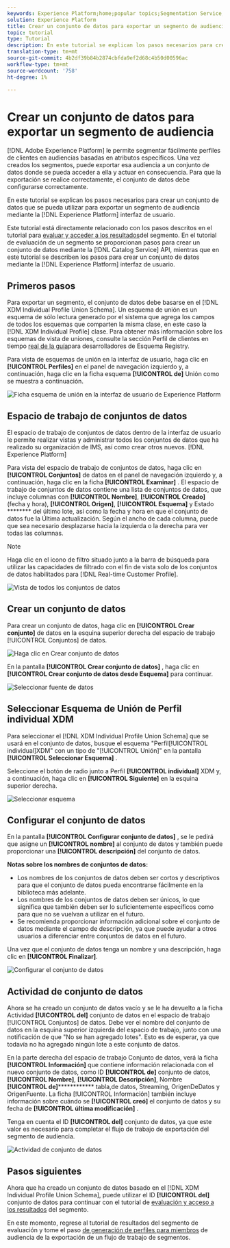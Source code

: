 ```yaml
---
keywords: Experience Platform;home;popular topics;Segmentation Service;segmentation;Segmentation;create a dataset;export audience segment;export segment;
solution: Experience Platform
title: Crear un conjunto de datos para exportar un segmento de audiencia
topic: tutorial
type: Tutorial
description: En este tutorial se explican los pasos necesarios para crear un conjunto de datos que pueda utilizarse para exportar un segmento de audiencia mediante la interfaz de usuario del Experience Platform.
translation-type: tm+mt
source-git-commit: 4b2df39b84b2874cbfda9ef2d68c4b50d00596ac
workflow-type: tm+mt
source-wordcount: '758'
ht-degree: 1%

---
```



# Crear un conjunto de datos para exportar un segmento de audiencia

[!DNL Adobe Experience Platform] le permite segmentar fácilmente perfiles de clientes en audiencias basadas en atributos específicos. Una vez creados los segmentos, puede exportar esa audiencia a un conjunto de datos donde se pueda acceder a ella y actuar en consecuencia. Para que la exportación se realice correctamente, el conjunto de datos debe configurarse correctamente.

En este tutorial se explican los pasos necesarios para crear un conjunto de datos que se pueda utilizar para exportar un segmento de audiencia mediante la [!DNL Experience Platform] interfaz de usuario.

Este tutorial está directamente relacionado con los pasos descritos en el tutorial para [evaluar y acceder a los resultados](./evaluate-a-segment.md)del segmento. En el tutorial de evaluación de un segmento se proporcionan pasos para crear un conjunto de datos mediante la [!DNL Catalog Service] API, mientras que en este tutorial se describen los pasos para crear un conjunto de datos mediante la [!DNL Experience Platform] interfaz de usuario.

## Primeros pasos

Para exportar un segmento, el conjunto de datos debe basarse en el [!DNL XDM Individual Profile Union Schema]. Un esquema de unión es un esquema de sólo lectura generado por el sistema que agrega los campos de todos los esquemas que comparten la misma clase, en este caso la [!DNL XDM Individual Profile] clase. Para obtener más información sobre los esquemas de vista de uniones, consulte la sección Perfil de clientes en tiempo [real de la guía](../../xdm/schema/composition.md#union)para desarrolladores de Esquema Registry.

Para vista de esquemas de unión en la interfaz de usuario, haga clic en **[!UICONTROL Perfiles]** en el panel de navegación izquierdo y, a continuación, haga clic en la ficha esquema **[!UICONTROL de]** Unión como se muestra a continuación.

![Ficha esquema de unión en la interfaz de usuario de Experience Platform](../images/tutorials/segment-export-dataset/union-schema-ui.png)


## Espacio de trabajo de conjuntos de datos

El espacio de trabajo de conjuntos de datos dentro de la interfaz de usuario le permite realizar vistas y administrar todos los conjuntos de datos que ha realizado su organización de IMS, así como crear otros nuevos. [!DNL Experience Platform]

Para vista del espacio de trabajo de conjuntos de datos, haga clic en **[!UICONTROL Conjuntos]** de datos en el panel de navegación izquierdo y, a continuación, haga clic en la ficha **[!UICONTROL Examinar]** . El espacio de trabajo de conjuntos de datos contiene una lista de conjuntos de datos, que incluye columnas con **[!UICONTROL Nombre]**, **[!UICONTROL Creado]** (fecha y hora), **[!UICONTROL Origen]**, **[!UICONTROL Esquema]** y Estado ******** del último lote, así como la fecha y hora en que el conjunto de datos fue la Última actualización. Según el ancho de cada columna, puede que sea necesario desplazarse hacia la izquierda o la derecha para ver todas las columnas.

>[!NOTE]
>
>Haga clic en el icono de filtro situado junto a la barra de búsqueda para utilizar las capacidades de filtrado con el fin de vista solo de los conjuntos de datos habilitados para [!DNL Real-time Customer Profile].

![Vista de todos los conjuntos de datos](../images/tutorials/segment-export-dataset/datasets-workspace.png)

## Crear un conjunto de datos

Para crear un conjunto de datos, haga clic en **[!UICONTROL Crear conjunto]** de datos en la esquina superior derecha del espacio de trabajo [!UICONTROL Conjuntos] de datos.

![Haga clic en Crear conjunto de datos](../images/tutorials/segment-export-dataset/dataset-click-create.png)

En la pantalla **[!UICONTROL Crear conjunto de datos]** , haga clic en **[!UICONTROL Crear conjunto de datos desde Esquema]** para continuar.

![Seleccionar fuente de datos](../images/tutorials/segment-export-dataset/create-dataset.png)

## Seleccionar Esquema de Unión de Perfil individual XDM

Para seleccionar el [!DNL XDM Individual Profile Union Schema] que se usará en el conjunto de datos, busque el esquema &quot;Perfil[!UICONTROL individual]XDM&quot; con un tipo de &quot;[!UICONTROL Unión]&quot; en la pantalla **[!UICONTROL Seleccionar Esquema]** .

Seleccione el botón de radio junto a Perfil **[!UICONTROL individual]** XDM y, a continuación, haga clic en **[!UICONTROL Siguiente]** en la esquina superior derecha.

![Seleccionar esquema](../images/tutorials/segment-export-dataset/select-schema.png)

## Configurar el conjunto de datos

En la pantalla **[!UICONTROL Configurar conjunto de datos]** , se le pedirá que asigne un **[!UICONTROL nombre]** al conjunto de datos y también puede proporcionar una **[!UICONTROL descripción]** del conjunto de datos.

**Notas sobre los nombres de conjuntos de datos:**
- Los nombres de los conjuntos de datos deben ser cortos y descriptivos para que el conjunto de datos pueda encontrarse fácilmente en la biblioteca más adelante.
- Los nombres de los conjuntos de datos deben ser únicos, lo que significa que también deben ser lo suficientemente específicos como para que no se vuelvan a utilizar en el futuro.
- Se recomienda proporcionar información adicional sobre el conjunto de datos mediante el campo de descripción, ya que puede ayudar a otros usuarios a diferenciar entre conjuntos de datos en el futuro.

Una vez que el conjunto de datos tenga un nombre y una descripción, haga clic en **[!UICONTROL Finalizar]**.

![Configurar el conjunto de datos](../images/tutorials/segment-export-dataset/configure-dataset.png)

## Actividad de conjunto de datos

Ahora se ha creado un conjunto de datos vacío y se le ha devuelto a la ficha Actividad **[!UICONTROL del]** conjunto de datos en el espacio de trabajo [!UICONTROL Conjuntos] de datos. Debe ver el nombre del conjunto de datos en la esquina superior izquierda del espacio de trabajo, junto con una notificación de que &quot;No se han agregado lotes&quot;. Esto es de esperar, ya que todavía no ha agregado ningún lote a este conjunto de datos.

En la parte derecha del espacio de trabajo Conjunto de datos, verá la ficha **[!UICONTROL Información]** que contiene información relacionada con el nuevo conjunto de datos, como ID **[!UICONTROL de]** conjunto de datos, **[!UICONTROL Nombre]**, **[!UICONTROL Descripción]**, Nombre **[!UICONTROL de]************** tabla,de datos, Streaming, OrigenDeDatos y OrigenFuente. La ficha [!UICONTROL Información] también incluye información sobre cuándo se **[!UICONTROL creó]** el conjunto de datos y su fecha de **[!UICONTROL última modificación]** .

Tenga en cuenta el ID **[!UICONTROL del]** conjunto de datos, ya que este valor es necesario para completar el flujo de trabajo de exportación del segmento de audiencia.

![Actividad de conjunto de datos](../images/tutorials/segment-export-dataset/dataset-activity.png)

## Pasos siguientes

Ahora que ha creado un conjunto de datos basado en el [!DNL XDM Individual Profile Union Schema], puede utilizar el ID **[!UICONTROL del]** conjunto de datos para continuar con el tutorial de [evaluación y acceso a los resultados](./evaluate-a-segment.md) del segmento.

En este momento, regrese al tutorial de resultados del segmento de evaluación y tome el paso [de generación de perfiles para miembros](./evaluate-a-segment.md#generate-profiles) de audiencia de la exportación de un flujo de trabajo de segmentos.
